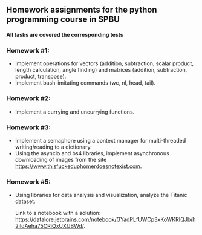 ## Homework assignments for the python programming course in SPBU

#### All tasks are covered the corresponding tests

### Homework #1:
* Implement operations for vectors (addition, subtraction, scalar product, length calculation, angle finding) and matrices (addition, subtraction, product, transpose).
* Implement bash-imitating commands (wc, nl, head, tail).

### Homework #2:
* Implement a currying and uncurrying functions.

### Homework #3:
* Implement a semaphore using a context manager for multi-threaded writing/reading to a dictionary.
* Using the asyncio and bs4 libraries, implement asynchronous downloading of images from the site https://www.thisfuckeduphomerdoesnotexist.com.

### Homework #5:
* Using libraries for data analysis and visualization, analyze the Titanic dataset.
  
  Link to a notebook with a solution: https://datalore.jetbrains.com/notebook/GYadPLfUWCp3xKoWKRIQJb/h2iIdAeha75CRiQxUXUBWd/.
